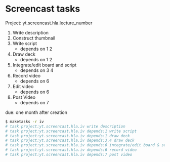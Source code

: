 # Screencast tasks

Project: 
yt.screencast.hla.lecture_number

1. Write description
2. Construct thumbnail
3. Write script
    -  depends on 1 2
4. Draw deck
    -  depends on 1 2
5. Integrate/edit board and script
    - depends on 3 4
6. Record video
    - depends on 6
7. Edit video
    - depends on 6
8. Post Video
    - depends on 7

due:
one month after creation

```bash
$ maketasks -r iv 
# task project:yt.screencast.hla.iv write description
# task project:yt.screencast.hla.iv depends:1 write script
# task project:yt.screencast.hla.iv depends:1 draw deck
# task project:yt.screencast.hla.iv depends:3,4 draw deck
# task project:yt.screencast.hla.iv depends:6 integrate/edit board & script
# task project:yt.screencast.hla.iv depends:6 record video
# task project:yt.screencast.hla.iv depends:7 post video
```
